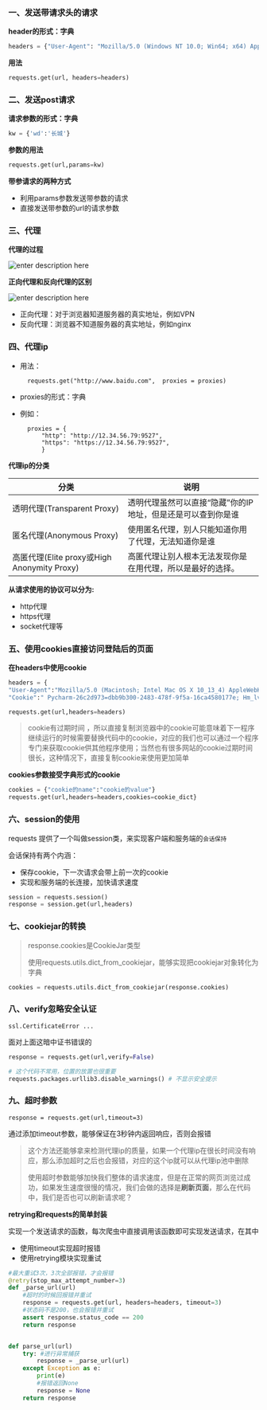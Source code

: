 ### 一、发送带请求头的请求

**header的形式：字典**

```python
headers = {"User-Agent": "Mozilla/5.0 (Windows NT 10.0; Win64; x64) AppleWebKit/537.36 (KHTML, like Gecko) Chrome/54.0.2840.99 Safari/537.36"}
```

**用法**

```python
requests.get(url, headers=headers)
```

### 二、发送post请求

**请求参数的形式：字典**

```python
kw = {'wd':'长城'}
```

**参数的用法**

```python
requests.get(url,params=kw)
```

**带参请求的两种方式**

- 利用params参数发送带参数的请求
- 直接发送带参数的url的请求参数

### 三、代理

**代理的过程**

![enter description here](./images/TuringEmmy201811181542507992.png "TuringEmmy201811181542507992")

**正向代理和反向代理的区别**

![enter description here](./images/TuringEmmy201811181542508064.png "TuringEmmy201811181542508064")


- 正向代理：对于浏览器知道服务器的真实地址，例如VPN
- 反向代理：浏览器不知道服务器的真实地址，例如nginx

### 四、代理ip

- 用法：

  ```
    requests.get("http://www.baidu.com",  proxies = proxies)

  ```

- proxies的形式：字典

- 例如：

  ```
    proxies = { 
        "http": "http://12.34.56.79:9527", 
        "https": "https://12.34.56.79:9527", 
        }
  ```

**代理ip的分类**

| 分类                                     | 说明                               |
| -------------------------------------- | -------------------------------- |
| 透明代理(Transparent Proxy)                | 透明代理虽然可以直接“隐藏”你的IP地址，但是还是可以查到你是谁 |
| 匿名代理(Anonymous Proxy)                  | 使用匿名代理，别人只能知道你用了代理，无法知道你是谁       |
| 高匿代理(Elite proxy或High Anonymity Proxy) | 高匿代理让别人根本无法发现你是在用代理，所以是最好的选择。    |

**从请求使用的协议可以分为:**

- http代理
- https代理
- socket代理等

### 五、使用cookies直接访问登陆后的页面

**在headers中使用cookie**

```python
headers = {
"User-Agent":"Mozilla/5.0 (Macintosh; Intel Mac OS X 10_13_4) AppleWebKit/537.36 (KHTML, like Gecko) Chrome/65.0.3325.181 Safari/537.36",
"Cookie":" Pycharm-26c2d973=dbb9b300-2483-478f-9f5a-16ca4580177e; Hm_lvt_98b9d8c2fd6608d564bf2ac2ae642948=1512607763; Pycharm-26c2d974=f645329f-338e-486c-82c2-29e2a0205c74; _xsrf=2|d1a3d8ea|c5b07851cbce048bd5453846445de19d|1522379036"}

requests.get(url,headers=headers)
```

> cookie有过期时间 ，所以直接复制浏览器中的cookie可能意味着下一程序继续运行的时候需要替换代码中的cookie，对应的我们也可以通过一个程序专门来获取cookie供其他程序使用；当然也有很多网站的cookie过期时间很长，这种情况下，直接复制cookie来使用更加简单

**cookies参数接受字典形式的cookie**

```python
cookies = {"cookie的name":"cookie的value"}
requests.get(url,headers=headers,cookies=cookie_dict}
```

### 六、session的使用

requests 提供了一个叫做session类，来实现客户端和服务端的`会话保持`

会话保持有两个内涵：

- 保存cookie，下一次请求会带上前一次的cookie
- 实现和服务端的长连接，加快请求速度

```python
session = requests.session()
response = session.get(url,headers)
```

### 七、cookiejar的转换

> response.cookies是CookieJar类型
>
> 使用requests.utils.dict_from_cookiejar，能够实现把cookiejar对象转化为字典

```python
cookies = requests.utils.dict_from_cookiejar(response.cookies)
```

### 八、verify忽略安全认证

```
ssl.CertificateError ...
```

面对上面这暗中证书错误的

```python
response = requests.get(url,verify=False)

# 这个代码不常用，位置的放置也很重要
requests.packages.urllib3.disable_warnings() # 不显示安全提示 
```

### 九、超时参数

```
response = requests.get(url,timeout=3)

```

通过添加timeout参数，能够保证在3秒钟内返回响应，否则会报错

> 这个方法还能够拿来检测代理ip的质量，如果一个代理ip在很长时间没有响应，那么添加超时之后也会报错，对应的这个ip就可以从代理ip池中删除
>
> 使用超时参数能够加快我们整体的请求速度，但是在正常的网页浏览过成功，如果发生速度很慢的情况，我们会做的选择是**刷新页面**，那么在代码中，我们是否也可以刷新请求呢？

**retrying和requests的简单封装**

实现一个发送请求的函数，每次爬虫中直接调用该函数即可实现发送请求，在其中

- 使用timeout实现超时报错
- 使用retrying模块实现重试

```python
#最大重试3次，3次全部报错，才会报错
@retry(stop_max_attempt_number=3) 
def _parse_url(url)
    #超时的时候回报错并重试
    response = requests.get(url, headers=headers, timeout=3) 
    #状态码不是200，也会报错并重试
    assert response.status_code == 200
    return response


def parse_url(url)
    try: #进行异常捕获
        response = _parse_url(url)
    except Exception as e:
        print(e)
        #报错返回None
        response = None
    return response
```